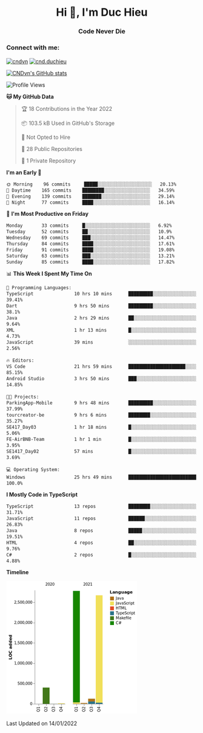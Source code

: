 <h1 align="center">Hi 👋, I'm Duc Hieu</h1>
<h3 align="center">Code Never Die</h3>

<h3 align="left">Connect with me:</h3>
<p align="left">
<a href="https://linkedin.com/in/cndvn" target="blank"><img align="center" src="https://img.shields.io/badge/LinkedIn-0077B5?style=for-the-badge&logo=linkedin&logoColor=white" alt="cndvn"/></a>
<a href="https://fb.com/cnd.duchieu" target="blank"><img align="center" src="https://img.shields.io/badge/Facebook-1877F2?style=for-the-badge&logo=facebook&logoColor=white" alt="cnd.duchieu"/></a>
</p>

[![CNDvn's GitHub stats](https://github-readme-stats.vercel.app/api?username=cndvn)](https://github.com/anuraghazra/github-readme-stats)

<!--START_SECTION:waka-->
![Profile Views](http://img.shields.io/badge/Profile%20Views-0-blue)

**🐱 My GitHub Data** 

> 🏆 18 Contributions in the Year 2022
 > 
> 📦 103.5 kB Used in GitHub's Storage 
 > 
> 🚫 Not Opted to Hire
 > 
> 📜 28 Public Repositories 
 > 
> 🔑 1 Private Repository 
 > 
**I'm an Early 🐤** 

```text
🌞 Morning    96 commits     █████░░░░░░░░░░░░░░░░░░░░   20.13% 
🌆 Daytime    165 commits    ████████░░░░░░░░░░░░░░░░░   34.59% 
🌃 Evening    139 commits    ███████░░░░░░░░░░░░░░░░░░   29.14% 
🌙 Night      77 commits     ████░░░░░░░░░░░░░░░░░░░░░   16.14%

```
📅 **I'm Most Productive on Friday** 

```text
Monday       33 commits     █░░░░░░░░░░░░░░░░░░░░░░░░   6.92% 
Tuesday      52 commits     ██░░░░░░░░░░░░░░░░░░░░░░░   10.9% 
Wednesday    69 commits     ███░░░░░░░░░░░░░░░░░░░░░░   14.47% 
Thursday     84 commits     ████░░░░░░░░░░░░░░░░░░░░░   17.61% 
Friday       91 commits     ████░░░░░░░░░░░░░░░░░░░░░   19.08% 
Saturday     63 commits     ███░░░░░░░░░░░░░░░░░░░░░░   13.21% 
Sunday       85 commits     ████░░░░░░░░░░░░░░░░░░░░░   17.82%

```


📊 **This Week I Spent My Time On** 

```text
💬 Programming Languages: 
TypeScript               10 hrs 10 mins      █████████░░░░░░░░░░░░░░░░   39.41% 
Dart                     9 hrs 50 mins       █████████░░░░░░░░░░░░░░░░   38.1% 
Java                     2 hrs 29 mins       ██░░░░░░░░░░░░░░░░░░░░░░░   9.64% 
XML                      1 hr 13 mins        █░░░░░░░░░░░░░░░░░░░░░░░░   4.73% 
JavaScript               39 mins             ░░░░░░░░░░░░░░░░░░░░░░░░░   2.56%

🔥 Editors: 
VS Code                  21 hrs 59 mins      █████████████████████░░░░   85.15% 
Android Studio           3 hrs 50 mins       ███░░░░░░░░░░░░░░░░░░░░░░   14.85%

🐱‍💻 Projects: 
ParkingApp-Mobile        9 hrs 48 mins       █████████░░░░░░░░░░░░░░░░   37.99% 
tourcreator-be           9 hrs 6 mins        ████████░░░░░░░░░░░░░░░░░   35.27% 
SE417_Day03              1 hr 18 mins        █░░░░░░░░░░░░░░░░░░░░░░░░   5.06% 
FE-AirBNB-Team           1 hr 1 min          █░░░░░░░░░░░░░░░░░░░░░░░░   3.95% 
SE1417_Day02             57 mins             █░░░░░░░░░░░░░░░░░░░░░░░░   3.69%

💻 Operating System: 
Windows                  25 hrs 49 mins      █████████████████████████   100.0%

```

**I Mostly Code in TypeScript** 

```text
TypeScript               13 repos            ████████░░░░░░░░░░░░░░░░░   31.71% 
JavaScript               11 repos            ██████░░░░░░░░░░░░░░░░░░░   26.83% 
Java                     8 repos             █████░░░░░░░░░░░░░░░░░░░░   19.51% 
HTML                     4 repos             ██░░░░░░░░░░░░░░░░░░░░░░░   9.76% 
C#                       2 repos             █░░░░░░░░░░░░░░░░░░░░░░░░   4.88%

```


**Timeline**

![Chart not found](https://raw.githubusercontent.com/CNDvn/CNDvn/main/charts/bar_graph.png) 


 Last Updated on 14/01/2022
<!--END_SECTION:waka-->
